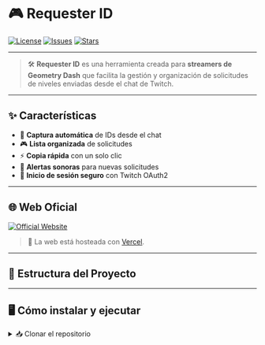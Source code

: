 # 🎮 Requester ID
[![License](https://img.shields.io/github/license/printhelloworldasdas/Requester-ID?color=8e44ad)](LICENSE)
[![Issues](https://img.shields.io/github/issues/printhelloworldasdas/Requester-ID?color=9b59b6)](https://github.com/printhelloworldasdas/Requester-ID/issues)
[![Stars](https://img.shields.io/github/stars/printhelloworldasdas/Requester-ID?style=social&color=8e44ad)](https://github.com/printhelloworldasdas/Requester-ID/stargazers)

---

> 🛠️ **Requester ID** es una herramienta creada para **streamers de Geometry Dash** que facilita la gestión y organización de solicitudes de niveles enviadas desde el chat de Twitch.

---

## ✨ Características

- 📌 **Captura automática** de IDs desde el chat  
- 🎮 **Lista organizada** de solicitudes  
- ⚡ **Copia rápida** con un solo clic  
- 🔔 **Alertas sonoras** para nuevas solicitudes  
- 🔑 **Inicio de sesión seguro** con Twitch OAuth2  

---

## 🌐 Web Oficial

[![Official Website](https://img.shields.io/badge/🌐%20Web%20Oficial-8e44ad?style=for-the-badge&logoColor=white)](https://requester-bot.vercel.app/)

> 🚀 La web está hosteada con [Vercel](https://vercel.com).

---

## 📂 Estructura del Proyecto

---

## 🖥️ Cómo instalar y ejecutar

<details>
<summary>📥 Clonar el repositorio</summary>

```bash
git clone https://github.com/printhelloworldasdas/Requester-ID.git
cd Requester-ID
